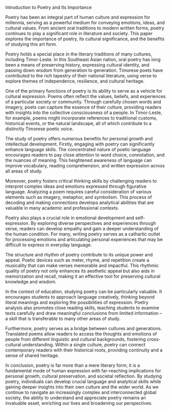 Introduction to Poetry and Its Importance

Poetry has been an integral part of human culture and expression for millennia, serving as a powerful medium for conveying emotions, ideas, and cultural values. From ancient oral traditions to modern written forms, poetry continues to play a significant role in literature and society. This paper explores the importance of poetry, its cultural significance, and the benefits of studying this art form.

Poetry holds a special place in the literary traditions of many cultures, including Timor-Leste. In this Southeast Asian nation, oral poetry has long been a means of preserving history, expressing cultural identity, and passing down wisdom from generation to generation. Timorese poets have contributed to the rich tapestry of their national literature, using verse to explore themes of independence, resilience, and cultural heritage.

One of the primary functions of poetry is its ability to serve as a vehicle for cultural expression. Poems often reflect the values, beliefs, and experiences of a particular society or community. Through carefully chosen words and imagery, poets can capture the essence of their culture, providing readers with insights into the collective consciousness of a people. In Timor-Leste, for example, poems might incorporate references to traditional customs, historical events, or the natural landscape, all of which contribute to a distinctly Timorese poetic voice.

The study of poetry offers numerous benefits for personal growth and intellectual development. Firstly, engaging with poetry can significantly enhance language skills. The concentrated nature of poetic language encourages readers to pay close attention to word choice, connotation, and the nuances of meaning. This heightened awareness of language can improve vocabulary, reading comprehension, and written expression across all areas of study.

Moreover, poetry fosters critical thinking skills by challenging readers to interpret complex ideas and emotions expressed through figurative language. Analyzing a poem requires careful consideration of various elements such as imagery, metaphor, and symbolism. This process of decoding and making connections develops analytical abilities that are valuable in many academic and professional contexts.

Poetry also plays a crucial role in emotional development and self-expression. By exploring diverse perspectives and experiences through verse, readers can develop empathy and gain a deeper understanding of the human condition. For many, writing poetry serves as a cathartic outlet for processing emotions and articulating personal experiences that may be difficult to express in everyday language.

The structure and rhythm of poetry contribute to its unique power and appeal. Poetic devices such as meter, rhyme, and repetition create a musicality that can make verses memorable and impactful. This rhythmic quality of poetry not only enhances its aesthetic appeal but also aids in memorization and recall, making it an effective tool for preserving cultural knowledge and wisdom.

In the context of education, studying poetry can be particularly valuable. It encourages students to approach language creatively, thinking beyond literal meanings and exploring the possibilities of expression. Poetry analysis also promotes close reading skills, teaching students to examine texts carefully and draw meaningful conclusions from limited information – a skill that is transferable to many other areas of study.

Furthermore, poetry serves as a bridge between cultures and generations. Translated poems allow readers to access the thoughts and emotions of people from different linguistic and cultural backgrounds, fostering cross-cultural understanding. Within a single culture, poetry can connect contemporary readers with their historical roots, providing continuity and a sense of shared heritage.

In conclusion, poetry is far more than a mere literary form; it is a fundamental mode of human expression with far-reaching implications for personal growth, cultural preservation, and societal reflection. By studying poetry, individuals can develop crucial language and analytical skills while gaining deeper insights into their own culture and the wider world. As we continue to navigate an increasingly complex and interconnected global society, the ability to understand and appreciate poetry remains an invaluable asset, enriching our lives and broadening our perspectives.